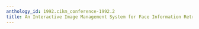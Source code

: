 ```yaml
---
anthology_id: 1992.cikm_conference-1992.2
title: An Interactive Image Management System for Face Information Retrieval
---
```

